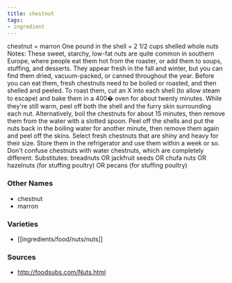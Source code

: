 ```yaml
---
title: chestnut
tags:
- ingredient
---
```

chestnut = marron One pound in the shell = 2 1/2 cups shelled whole nuts Notes: These sweet, starchy, low-fat nuts are quite common in southern Europe, where people eat them hot from the roaster, or add them to soups, stuffing, and desserts. They appear fresh in the fall and winter, but you can find them dried, vacuum-packed, or canned throughout the year. Before you can eat them, fresh chestnuts need to be boiled or roasted, and then shelled and peeled. To roast them, cut an X into each shell (to allow steam to escape) and bake them in a 400� oven for about twenty minutes. While they're still warm, peel off both the shell and the furry skin surrounding each nut. Alternatively, boil the chestnuts for about 15 minutes, then remove them from the water with a slotted spoon. Peel off the shells and put the nuts back in the boiling water for another minute, then remove them again and peel off the skins. Select fresh chestnuts that are shiny and heavy for their size. Store them in the refrigerator and use them within a week or so. Don't confuse chestnuts with water chestnuts, which are completely different. Substitutes: breadnuts OR jackfruit seeds OR chufa nuts OR hazelnuts (for stuffing poultry) OR pecans (for stuffing poultry)

### Other Names

* chestnut
* marron

### Varieties

* [[ingredients/food/nuts/nuts]]

### Sources
* http://foodsubs.com/Nuts.html

